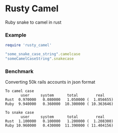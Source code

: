 # Rusty Camel
Ruby snake to camel in rust

### Example
``` ruby
require 'rusty_camel'

"some_snake_case_string".camelcase
"someCamelCaseString".snakecase

```

### Benchmark
Converting 50k rails accounts in json format 
```
To camel case
       user     system      total        real
Rust  0.970000   0.080000   1.050000 (  1.056655)
Ruby  9.940000   0.360000  10.300000 ( 10.363646)

To snake case
       user     system      total        real
Rust  1.100000   0.100000   1.200000 (  1.208300)
Ruby 10.960000   0.430000  11.390000 ( 11.404156)
```
